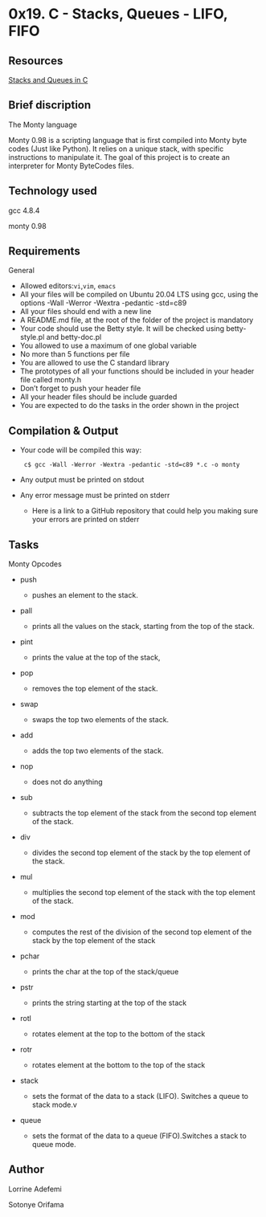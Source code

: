 # 0x19. C - Stacks, Queues - LIFO, FIFO

## Resources

[Stacks and Queues in C](https://data-flair.training/blogs/stacks-and-queues-in-c/)

## Brief discription

The Monty language

Monty 0.98 is a scripting language that is first compiled into Monty byte codes (Just like Python). It relies on a unique stack, with specific instructions to manipulate it. The goal of this project is to create an interpreter for Monty ByteCodes files.

## Technology used

gcc 4.8.4

monty 0.98

## Requirements

General

- Allowed editors:`vi`,`vim`, `emacs`
- All your files will be compiled on Ubuntu 20.04 LTS using gcc, using the options -Wall -Werror -Wextra -pedantic -std=c89
- All your files should end with a new line
- A README.md file, at the root of the folder of the project is mandatory
- Your code should use the Betty style. It will be checked using betty-style.pl and betty-doc.pl
- You allowed to use a maximum of one global variable
- No more than 5 functions per file
- You are allowed to use the C standard library
- The prototypes of all your functions should be included in your header file called monty.h
- Don’t forget to push your header file
- All your header files should be include guarded
- You are expected to do the tasks in the order shown in the project

## Compilation & Output

- Your code will be compiled this way:

       c$ gcc -Wall -Werror -Wextra -pedantic -std=c89 *.c -o monty

- Any output must be printed on stdout
- Any error message must be printed on stderr
   - Here is a link to a GitHub repository that could help you making sure your errors are printed on stderr

## Tasks

Monty Opcodes

- push
  - pushes an element to the stack.

- pall
  - prints all the values on the stack, starting from the top of the stack.

- pint
  - prints the value at the top of the stack,

- pop
  - removes the top element of the stack.

- swap
  - swaps the top two elements of the stack.

- add
  - adds the top two elements of the stack.

- nop
  - does not do anything

- sub
  - subtracts the top element of the stack from the second top element of the stack.

- div
  - divides the second top element of the stack by the top element of the stack.

- mul
  - multiplies the second top element of the stack with the top element of the stack.

- mod
  - computes the rest of the division of the second top element of the stack by the top element of the stack

- pchar
  - prints the char at the top of the stack/queue

- pstr
  - prints the string starting at the top of the stack

- rotl
  - rotates  element at the top to the bottom of the stack

- rotr
  - rotates  element at the bottom to the  top  of the stack

- stack
  - sets the format of the data to a stack (LIFO). Switches a queue to stack mode.v

- queue
  - sets the format of the data to a queue (FIFO).Switches a stack to queue mode.

## Author

Lorrine Adefemi

Sotonye Orifama
